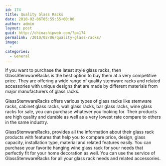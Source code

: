 ```yaml
---
id: 174
title: Quality Glass Racks
date: 2010-02-06T05:55:55+00:00
author: admin
layout: post
guid: http://chinashipweb.com/?p=174
permalink: /2010/02/06/quality-glass-racks/
image:
  - 
categories:
  - General
---
```

If you want to purchase the latest style glass racks, then GlassStemwareRacks is the best option to buy them at a very competitive price. They are offering a wide range of quality stemware racks and related accessories with unique designs that are made by different materials from major manufacturers of glass racks.

GlassStemwareRacks offers various types of glass racks like stemware racks, cabinet glass racks, wall glass racks, bar glass racks, wine glass racks for sale, you can purchase whatever you looking for. Their products are high quality and durable as well as a very lowest rate compare to others in the same industry.

GlassStemwareRacks, provides all the information about their glass rack products with features that help you to compare price, design, glass capacity, installation type, material and related features easily. You can purchase your favorite hanging wine glass rack for your needs that perfectly fit for your home decoration as well. You can use the service of GlassStemwareRacks for all your glass rack needs and related accessories.